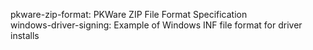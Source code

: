 pkware-zip-format: PKWare ZIP File Format Specification  
windows-driver-signing: Example of Windows INF file format for driver installs  
